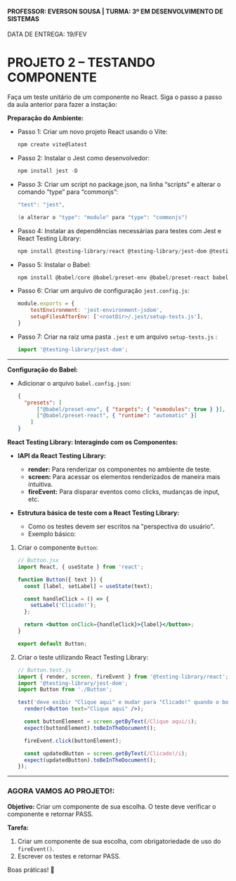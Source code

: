 #### PROFESSOR: EVERSON SOUSA | TURMA: 3º EM DESENVOLVIMENTO DE SISTEMAS

DATA DE ENTREGA: 19/FEV
# PROJETO 2 – TESTANDO COMPONENTE

Faça um teste unitário de um componente no React. Siga o passo a passo da aula anterior para fazer a instação:

**Preparação do Ambiente:**

- Passo 1: Criar um novo projeto React usando o Vite:
    
    ```bash
    npm create vite@latest
    
    ```
    
- Passo 2: Instalar o Jest como desenvolvedor:
    
    ```powershell
    npm install jest -D
    ```
    
- Passo 3: Criar um script no package.json, na linha “scripts” e alterar o comando “type” para “commonjs”:
    
    ```powershell
    "test": "jest",
    
    (e alterar o "type": "module" para "type": "commonjs")
    ```
    
- Passo 4: Instalar as dependências necessárias para testes com Jest e React Testing Library:
    
    ```powershell
    npm install @testing-library/react @testing-library/jest-dom @testing-library/user-event -D
    ```
    
- Passo 5: Instalar o Babel:
    
    ```powershell
    npm install @babel/core @babel/preset-env @babel/preset-react babel-jest identity-obj-proxy jest-environment-jsdom -D
    ```
    
- Passo 6: Criar um arquivo de configuração `jest.config.js`:
    
    ```jsx
    module.exports = {
    	testEnvironment: 'jest-environment-jsdom',
    	setupFilesAfterEnv: ['<rootDir>/.jest/setup-tests.js'],
    }
    
    ```
    
- Passo 7: Criar na raiz uma pasta `.jest` e um arquivo `setup-tests.js` :
    
    ```jsx
    import '@testing-library/jest-dom';
    
    ```
    

---

**Configuração do Babel:**

- Adicionar o arquivo `babel.config.json`:
    
    ```json
    {
      "presets": [
    	  ["@babel/preset-env", { "targets": { "esmodules": true } }], 
    	  ["@babel/preset-react", { "runtime": "automatic" }]
    	]
    }
    
    ```
    

**React Testing Library: Interagindo com os Componentes:**

- **IAPI da React Testing Library:**
    - **render:** Para renderizar os componentes no ambiente de teste.
    - **screen:** Para acessar os elementos renderizados de maneira mais intuitiva.
    - **fireEvent:** Para disparar eventos como clicks, mudanças de input, etc.

- **Estrutura básica de teste com a React Testing Library:**
    - Como os testes devem ser escritos na "perspectiva do usuário".
    - Exemplo básico:

1. Criar o componente `Button`:
    
    ```jsx
    // Button.jsx
    import React, { useState } from 'react';
    
    function Button({ text }) {
      const [label, setLabel] = useState(text);
    
      const handleClick = () => {
        setLabel('Clicado!');
      };
    
      return <button onClick={handleClick}>{label}</button>;
    }
    
    export default Button;
    
    ```
    
2. Criar o teste utilizando React Testing Library:
    
    ```jsx
    // Button.test.js
    import { render, screen, fireEvent } from '@testing-library/react';
    import '@testing-library/jest-dom';
    import Button from './Button';
    
    test('deve exibir "Clique aqui" e mudar para "Clicado!" quando o botão for clicado', () => {
      render(<Button text="Clique aqui" />);
    
      const buttonElement = screen.getByText(/Clique aqui/i);
      expect(buttonElement).toBeInTheDocument();
    
      fireEvent.click(buttonElement);
    
      const updatedButton = screen.getByText(/Clicado!/i);
      expect(updatedButton).toBeInTheDocument();
    });
    ```

---

### **AGORA VAMOS AO PROJETO!:**

**Objetivo:** Criar um componente de sua escolha. O teste deve verificar o componente e retornar PASS.

**Tarefa:**

1. Criar um componente de sua escolha, com obrigatoriedade de uso do `fireEvent()`.
2. Escrever os testes e retornar PASS.

Boas práticas! :call_me_hand: